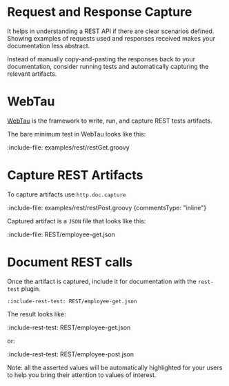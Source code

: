 # Request and Response Capture

It helps in understanding a REST API if there are clear scenarios defined.
Showing examples of requests used and responses received makes your documentation less abstract.

Instead of manually copy-and-pasting the responses back to your documentation, consider running tests and automatically
capturing the relevant artifacts.

# WebTau

[WebTau](http://mdoc.app.twosigma.com/webtau/REST/getting-started) is the framework to write,
run, and capture REST tests artifacts.

The bare minimum test in WebTau looks like this:

:include-file: examples/rest/restGet.groovy

# Capture REST Artifacts

To capture artifacts use `http.doc.capture`

:include-file: examples/rest/restPost.groovy {commentsType: "inline"}

Captured artifact is a `JSON` file that looks like this:

:include-file: REST/employee-get.json

# Document REST calls

Once the artifact is captured, include it for documentation with the `rest-test` plugin.

    :include-rest-test: REST/employee-get.json

The result looks like:

:include-rest-test: REST/employee-get.json

or:

:include-rest-test: REST/employee-post.json

Note: all the asserted values will be automatically highlighted for your users to help you bring their attention to
values of interest.
